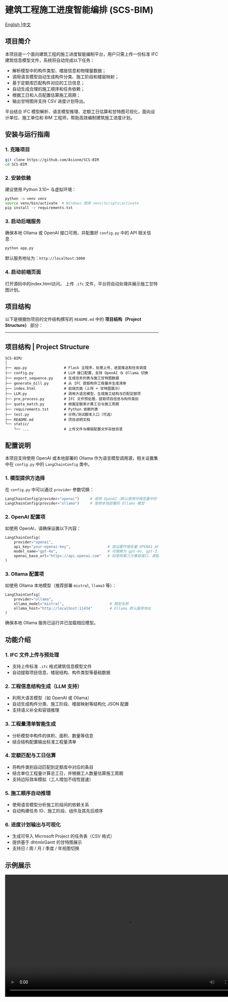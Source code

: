 # 建筑工程施工进度智能编排 (SCS-BIM)
[English ](README_en.md)|[中文](README.md)
## 项目简介
本项目是一个面向建筑工程的施工进度智能编制平台，用户只需上传一份标准 IFC 建筑信息模型文件，系统将自动完成以下任务：

* 解析模型中的构件类型、楼层信息和物理量数据；
* 调用语言模型自动生成构件分类、施工阶段和楼层映射；
* 基于定额库匹配构件对应的工日信息；
* 自动生成合理的施工顺序和任务依赖；
* 根据工日和人员配置估算施工周期；
* 输出甘特图并支持 CSV 进度计划导出。

平台结合 IFC 模型解析、语言模型推理、定额工日估算和甘特图可视化，面向设计单位、施工单位和 BIM 工程师，帮助高效编制建筑施工进度计划。

## 安装与运行指南
### 1. 克隆项目

```bash
git clone https://github.com/Asionm/SCS-BIM
cd SCS-BIM
```

### 2. 安装依赖

建议使用 Python 3.10+ 与虚拟环境：

```bash
python -m venv venv
source venv/bin/activate  # Windows 使用 venv\Scripts\activate
pip install -r requirements.txt
```

### 3. 启动后端服务

确保本地 Ollama 或 OpenAI 接口可用，并配置好 `config.py` 中的 API 相关信息：

```bash
python app.py
```

默认服务地址为：`http://localhost:5000`

### 4. 启动前端页面

打开源码中的index.html访问， 上传 `.ifc` 文件，平台将自动处理并展示施工甘特图计划。


## 项目结构
以下是根据你项目的文件结构撰写的 `README.md` 中的 **项目结构（Project Structure）** 部分：

---

## 项目结构 | Project Structure
```
SCS-BIM/
│
├── app.py                 # Flask 主程序，处理上传、进度推送和任务调度
├── config.py              # LLM 接口配置，支持 OpenAI 与 Ollama 切换
├── export_sequence.py     # 生成任务列表与施工甘特图数据
├── generate_bill.py       # 从 IFC 提取构件工程量并生成清单
├── index.html             # 前端页面（上传 + 甘特图展示）
├── LLM.py                 # 调用大语言模型，生成施工结构与匹配定额项
├── pre_process.py         # IFC 文件预处理，提取项目信息与构件类别
├── quota_match.py         # 根据定额库计算工日与施工周期
├── requirements.txt       # Python 依赖列表
├── test.py                # 示例/测试脚本入口（可选）
├── README.md              # 项目说明文档
└── static/
    └── ...                # 上传文件与模板配置文件存放目录
```

## 配置说明

本项目支持使用 OpenAI 或本地部署的 Ollama 作为语言模型调用源，相关设置集中在 `config.py` 中的 `LangChainConfig` 类中。

### 1. 模型提供方选择

在 `config.py` 中可以通过 `provider` 参数切换：

```python
LangChainConfig(provider="openai")     # 使用 OpenAI（默认使用环境变量中的 API Key）
LangChainConfig(provider="ollama")     # 使用本地部署的 Ollama 模型
```

### 2. OpenAI 配置项

如使用 OpenAI，请确保设置以下内容：

```python
LangChainConfig(
    provider="openai",
    api_key="your-openai-key",                 # 或设置环境变量 OPENAI_API_KEY
    model_name="gpt-4o",                       # 可替换为 gpt-4o, gpt-3.5-turbo 等
    openai_base_url="https://api.openai.com"   # 如使用第三方兼容接口，请替换此地址
)
```

### 3. Ollama 配置项

如使用 Ollama 本地模型（推荐部署 `mistral`, `llama3` 等）：

```python
LangChainConfig(
    provider="ollama",
    ollama_model="mistral",                     # 模型名称
    ollama_host="http://localhost:11434"        # Ollama 默认服务地址
)
```

确保本地 Ollama 服务已运行并已加载相应模型。

## 功能介绍

### 1. IFC 文件上传与预处理

* 支持上传标准 `.ifc` 格式建筑信息模型文件
* 自动提取项目信息、楼层结构、构件类型等基础数据

### 2. 工程信息结构生成（LLM 支持）

* 利用大语言模型（如 OpenAI 或 Ollama）
* 自动生成构件分类、施工阶段、楼层映射等结构化 JSON 配置
* 支持语义补全和容错推理

### 3. 工程量清单智能生成

* 分析模型中构件的体积、面积、数量等信息
* 结合结构配置输出标准工程量清单

### 4. 定额匹配与工日估算

* 将构件类别自动匹配到定额库中对应的条目
* 结合单位工程量计算总工日，并根据工人数量估算施工周期
* 支持边际效率模拟（工人增加不线性提速）

### 5. 施工顺序自动推理

* 使用语言模型分析施工阶段间的依赖关系
* 自动构建任务 ID、施工阶段、组件及其先后顺序

### 6. 进度计划输出与可视化

* 生成可导入 Microsoft Project 的任务表（CSV 格式）
* 提供基于 dhtmlxGantt 的甘特图展示
* 支持日 / 周 / 月 / 季度 / 年视图切换


## 示例展示
<video controls width="800">
  <source src="https://github.com/Asionm/SCS-BIM/blob/main/docs/demo.mp4" type="video/mp4">
  您的浏览器不支持视频播放。
</video>